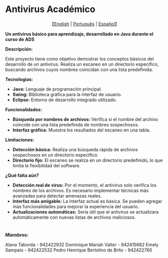 # Antivirus Académico

<p align="center">
    【<a href="https://github.com/Sacm-is/Projeto-A3antivirus/blob/main/README.English.md">English</a> | <a href="https://github.com/Sacm-is/Projeto-A3antivirus/blob/main/README.md">Português</a> | <a href="https://github.com/Sacm-is/Aplicativo-de-Ecoturismo/blob/main/README.Spanish.md">Español</a>】
</p>

**Un antivirus básico para aprendizaje, desarrollado en Java durante el curso de ADS**

**Descripción:**

Este proyecto tiene como objetivo demostrar los conceptos básicos del desarrollo de un antivirus. Realiza un escaneo en un directorio específico, buscando archivos cuyos nombres coincidan con una lista predefinida.

**Tecnologías:**

* **Java:** Lenguaje de programación principal.
* **Swing:** Biblioteca gráfica para la interfaz de usuario.
* **Eclipse:** Entorno de desarrollo integrado utilizado.

**Funcionalidades:**

* **Búsqueda por nombres de archivos:** Verifica si el nombre del archivo coincide con una lista predefinida de nombres sospechosos.
* **Interfaz gráfica:** Muestra los resultados del escaneo en una tabla.

**Limitaciones:**

* **Detección básica:** Realiza una búsqueda rápida de archivos sospechosos en un directorio específico.
* **Directorio fijo:** El escaneo se realiza en un directorio predefinido, lo que limita la flexibilidad del software.

**¿Qué falta aún?**

* **Detección real de virus:** Por el momento, el antivirus solo verifica los nombres de los archivos. Es necesario implementar técnicas más avanzadas para detectar amenazas reales.
* **Interfaz más amigable:** La interfaz actual es básica. Se pueden agregar más funcionalidades para mejorar la experiencia del usuario.
* **Actualizaciones automáticas:** Sería útil que el antivirus se actualizara automáticamente con nuevas listas de archivos maliciosos.
#
**Miembros:**

Alana Taborda - 942422932 Dominique Mariah Valter - 942415662 Emely Sampaio - 942422532 Pedro Henrique Bertolino de Brito - 942422760

